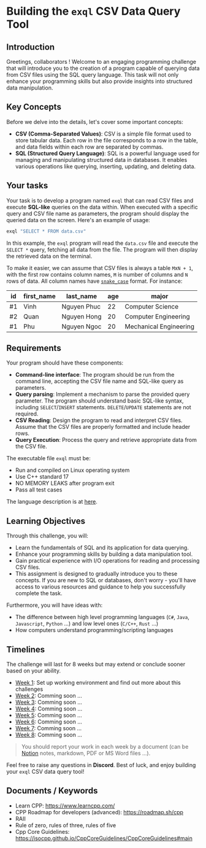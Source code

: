 # Building the `exql` CSV Data Query Tool

## Introduction

Greetings, collaborators ! Welcome to an engaging programming challenge that will introduce you to the creation of a program capable of querying data from CSV files using the SQL query language. This task will not only enhance your programming skills but also provide insights into structured data manipulation.

## Key Concepts

Before we delve into the details, let's cover some important concepts:

- **CSV (Comma-Separated Values)**: CSV is a simple file format used to store tabular data. Each row in the file corresponds to a row in the table, and data fields within each row are separated by commas.
- **SQL (Structured Query Language)**: SQL is a powerful language used for managing and manipulating structured data in databases. It enables various operations like querying, inserting, updating, and deleting data.

## Your tasks

Your task is to develop a program named `exql` that can read CSV files and execute **SQL-like** queries on the data within. When executed with a specific query and CSV file name as parameters, the program should display the queried data on the screen. Here's an example of usage:

```bash
exql "SELECT * FROM data.csv"
```

In this example, the `exql` program will read the `data.csv` file and execute the `SELECT *` query, fetching all data from the file. The program will then display the retrieved data on the terminal.

To make it easier, we can assume that CSV files is always a table `M`x`N + 1`, with the first row contains column names, `M` is number of columns and `N` rows of data. All column names have [`snake_case`](https://en.wikipedia.org/wiki/Snake_case) format. For instance:

| id | first_name | last_name | age | major |
|---|---|---|--|--|
| #1 | Vinh | Nguyen Phuc | 22 | Computer Science |
| #2 | Quan | Nguyen Hong | 20 | Computer Engineering |
| #1 | Phu  | Nguyen Ngoc | 20 | Mechanical Engineering |

## Requirements

Your program should have these components:

- **Command-line interface**: The program should be run from the command line, accepting the CSV file name and SQL-like query as parameters.
- **Query parsing**: Implement a mechanism to parse the provided query parameter. The program should understand basic SQL-like syntax, including `SELECT`/`INSERT` statements. `DELETE`/`UPDATE` statements are not required.
- **CSV Reading**: Design the program to read and interpret CSV files. Assume that the CSV files are properly formatted and include header rows.
- **Query Execution**: Process the query and retrieve appropriate data from the CSV file.

The executable file `exql` must be:

- Run and compiled on Linux operating system
- Use C++ standard 17
- NO MEMORY LEAKS after program exit
- Pass all test cases

The language description is at [here](./query-language-description.md]).

## Learning Objectives

Through this challenge, you will:

- Learn the fundamentals of SQL and its application for data querying.
- Enhance your programming skills by building a data manipulation tool.
- Gain practical experience with I/O operations for reading and processing CSV files.
- This assignment is designed to gradually introduce you to these concepts. If you are new to SQL or databases, don't worry - you'll have access to various resources and guidance to help you successfully complete the task.

Furthermore, you will have ideas with:

- The difference between high level programming languages (`C#`, `Java`, `Javascript`, `Python` ...) and low level ones (`C/C++`, `Rust` ...)
- How computers understand programming/scripting languages


## Timelines

The challenge will last for 8 weeks but may extend or conclude sooner based on your ability.

- [Week 1](./timelines/week1.md): Set up working environment and find out more about this challenges
- [Week 2](./timelines/week2.md): Comming soon ...
- [Week 3](./timelines/week3.md): Comming soon ...
- [Week 4](./timelines/week4.md): Comming soon ...
- [Week 5](./timelines/week5.md): Comming soon ...
- [Week 6](./timelines/week6.md): Comming soon ...
- [Week 7](./timelines/week7.md): Comming soon ...
- [Week 8](./timelines/week8.md): Comming soon ...

> You should report your work in each week by a document (can be [Notion](https://www.notion.so/) notes, markdown, PDF or MS Word files ...).

Feel free to raise any questions in **Discord**. Best of luck, and enjoy building your `exql` CSV data query tool!

## Documents / Keywords

- Learn CPP: <https://www.learncpp.com/>
- CPP Roadmap for developers (advanced): <https://roadmap.sh/cpp>
- RAII 
- Rule of zero, rules of three, rules of five
- Cpp Core Guidelines: <https://isocpp.github.io/CppCoreGuidelines/CppCoreGuidelines#main>
